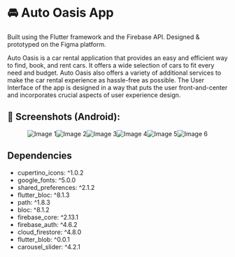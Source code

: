 # 🚘 Auto Oasis App

Built using the Flutter framework and the Firebase API. Designed & prototyped on the Figma platform.

Auto Oasis is a car rental application that provides an easy and efficient way to find, book, and rent cars. It offers a wide selection of cars to fit every need and budget. Auto Oasis also offers a variety of additional services to make the car rental experience as hassle-free as possible. The User Interface of the app is designed in a way that puts the user front-and-center and incorporates crucial aspects of user experience design.
           
         
## 📱 Screenshots (Android):

<div style="display: flex; justify-content: center;">
  <img src="https://media.discordapp.net/attachments/673875945198714920/1132021543497629796/image.png?width=281&height=609" alt="Image 1">
  <img src="https://media.discordapp.net/attachments/673875945198714920/1132021622979690636/image.png?width=279&height=610" alt="Image 2">
  <img src="https://media.discordapp.net/attachments/673875945198714920/1132021658388013128/image.png?width=273&height=609" alt="Image 3">
  <img src="https://media.discordapp.net/attachments/673875945198714920/1132021840118829196/image.png?width=281&height=609" alt="Image 4">
  <img src="https://media.discordapp.net/attachments/673875945198714920/1132021974487552112/image.png?width=254&height=610" alt="Image 5">
  <img src="https://media.discordapp.net/attachments/673875945198714920/1132022141739602030/image.png?width=281&height=609" alt="Image 6">
</div>

## Dependencies

-  cupertino_icons: ^1.0.2
-  google_fonts: ^5.0.0
-  shared_preferences: ^2.1.2
-  flutter_bloc: ^8.1.3
-  path: ^1.8.3
-  bloc: ^8.1.2
-  firebase_core: ^2.13.1
- firebase_auth: ^4.6.2
-  cloud_firestore: ^4.8.0
-  flutter_blob: ^0.0.1
-  carousel_slider: ^4.2.1


